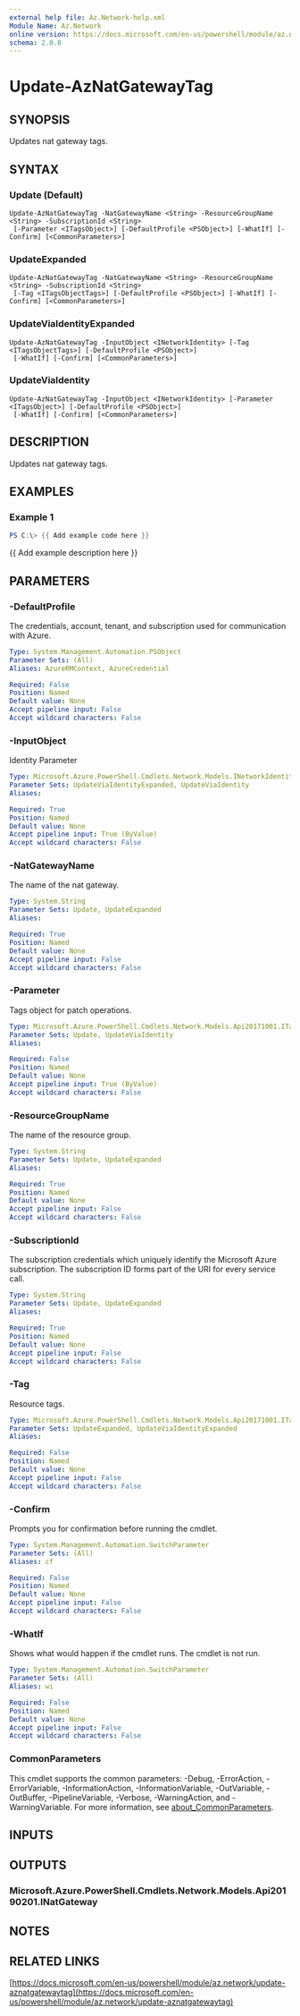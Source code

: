 ```yaml
---
external help file: Az.Network-help.xml
Module Name: Az.Network
online version: https://docs.microsoft.com/en-us/powershell/module/az.network/update-aznatgatewaytag
schema: 2.0.0
---
```


# Update-AzNatGatewayTag

## SYNOPSIS
Updates nat gateway tags.

## SYNTAX

### Update (Default)
```
Update-AzNatGatewayTag -NatGatewayName <String> -ResourceGroupName <String> -SubscriptionId <String>
 [-Parameter <ITagsObject>] [-DefaultProfile <PSObject>] [-WhatIf] [-Confirm] [<CommonParameters>]
```

### UpdateExpanded
```
Update-AzNatGatewayTag -NatGatewayName <String> -ResourceGroupName <String> -SubscriptionId <String>
 [-Tag <ITagsObjectTags>] [-DefaultProfile <PSObject>] [-WhatIf] [-Confirm] [<CommonParameters>]
```

### UpdateViaIdentityExpanded
```
Update-AzNatGatewayTag -InputObject <INetworkIdentity> [-Tag <ITagsObjectTags>] [-DefaultProfile <PSObject>]
 [-WhatIf] [-Confirm] [<CommonParameters>]
```

### UpdateViaIdentity
```
Update-AzNatGatewayTag -InputObject <INetworkIdentity> [-Parameter <ITagsObject>] [-DefaultProfile <PSObject>]
 [-WhatIf] [-Confirm] [<CommonParameters>]
```

## DESCRIPTION
Updates nat gateway tags.

## EXAMPLES

### Example 1
```powershell
PS C:\> {{ Add example code here }}
```

{{ Add example description here }}

## PARAMETERS

### -DefaultProfile
The credentials, account, tenant, and subscription used for communication with Azure.

```yaml
Type: System.Management.Automation.PSObject
Parameter Sets: (All)
Aliases: AzureRMContext, AzureCredential

Required: False
Position: Named
Default value: None
Accept pipeline input: False
Accept wildcard characters: False
```

### -InputObject
Identity Parameter

```yaml
Type: Microsoft.Azure.PowerShell.Cmdlets.Network.Models.INetworkIdentity
Parameter Sets: UpdateViaIdentityExpanded, UpdateViaIdentity
Aliases:

Required: True
Position: Named
Default value: None
Accept pipeline input: True (ByValue)
Accept wildcard characters: False
```

### -NatGatewayName
The name of the nat gateway.

```yaml
Type: System.String
Parameter Sets: Update, UpdateExpanded
Aliases:

Required: True
Position: Named
Default value: None
Accept pipeline input: False
Accept wildcard characters: False
```

### -Parameter
Tags object for patch operations.

```yaml
Type: Microsoft.Azure.PowerShell.Cmdlets.Network.Models.Api20171001.ITagsObject
Parameter Sets: Update, UpdateViaIdentity
Aliases:

Required: False
Position: Named
Default value: None
Accept pipeline input: True (ByValue)
Accept wildcard characters: False
```

### -ResourceGroupName
The name of the resource group.

```yaml
Type: System.String
Parameter Sets: Update, UpdateExpanded
Aliases:

Required: True
Position: Named
Default value: None
Accept pipeline input: False
Accept wildcard characters: False
```

### -SubscriptionId
The subscription credentials which uniquely identify the Microsoft Azure subscription.
The subscription ID forms part of the URI for every service call.

```yaml
Type: System.String
Parameter Sets: Update, UpdateExpanded
Aliases:

Required: True
Position: Named
Default value: None
Accept pipeline input: False
Accept wildcard characters: False
```

### -Tag
Resource tags.

```yaml
Type: Microsoft.Azure.PowerShell.Cmdlets.Network.Models.Api20171001.ITagsObjectTags
Parameter Sets: UpdateExpanded, UpdateViaIdentityExpanded
Aliases:

Required: False
Position: Named
Default value: None
Accept pipeline input: False
Accept wildcard characters: False
```

### -Confirm
Prompts you for confirmation before running the cmdlet.

```yaml
Type: System.Management.Automation.SwitchParameter
Parameter Sets: (All)
Aliases: cf

Required: False
Position: Named
Default value: None
Accept pipeline input: False
Accept wildcard characters: False
```

### -WhatIf
Shows what would happen if the cmdlet runs.
The cmdlet is not run.

```yaml
Type: System.Management.Automation.SwitchParameter
Parameter Sets: (All)
Aliases: wi

Required: False
Position: Named
Default value: None
Accept pipeline input: False
Accept wildcard characters: False
```

### CommonParameters
This cmdlet supports the common parameters: -Debug, -ErrorAction, -ErrorVariable, -InformationAction, -InformationVariable, -OutVariable, -OutBuffer, -PipelineVariable, -Verbose, -WarningAction, and -WarningVariable. For more information, see [about_CommonParameters](http://go.microsoft.com/fwlink/?LinkID=113216).

## INPUTS

## OUTPUTS

### Microsoft.Azure.PowerShell.Cmdlets.Network.Models.Api20190201.INatGateway
## NOTES

## RELATED LINKS

[https://docs.microsoft.com/en-us/powershell/module/az.network/update-aznatgatewaytag](https://docs.microsoft.com/en-us/powershell/module/az.network/update-aznatgatewaytag)

